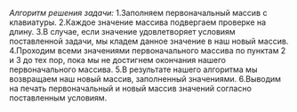 *Алгоритм решения задачи:*
1.Заполняем первоначальный массив с клавиатуры.
2.Каждое значение массива подвергаем проверке на длину.
3.В случае, если значение удовлетворяет условиям поставленной задачи, мы кладем данное значение в наш новый массив.
4.Проходим всеми значениями первоначального массива по пунктам 2 и 3 до тех пор, пока мы не достигнем окончания нашего первоначального массива.
5.В результате нашего алгоритма мы возвращаем наш новый массив, заполненный значениями.
6.Выводим на печать первоначальный и новый массив значений согласно поставленным условиям.
